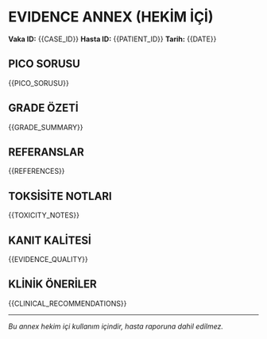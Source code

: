# EVIDENCE ANNEX (HEKİM İÇİ)

**Vaka ID:** {{CASE_ID}}
**Hasta ID:** {{PATIENT_ID}}
**Tarih:** {{DATE}}

## PICO SORUSU
{{PICO_SORUSU}}

## GRADE ÖZETİ
{{GRADE_SUMMARY}}

## REFERANSLAR
{{REFERENCES}}

## TOKSİSİTE NOTLARI
{{TOXICITY_NOTES}}

## KANIT KALİTESİ
{{EVIDENCE_QUALITY}}

## KLİNİK ÖNERİLER
{{CLINICAL_RECOMMENDATIONS}}

---
*Bu annex hekim içi kullanım içindir, hasta raporuna dahil edilmez.*


